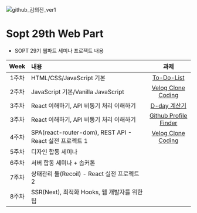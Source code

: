![github_김의진_ver1](https://user-images.githubusercontent.com/24906022/135574416-78cded38-6fbf-4fec-9da9-32e5d01b7035.png)

# Sopt 29th Web Part

- SOPT 29기 웹파트 세미나 프로젝트 내용

|Week|내용|과제|
|:---:|:---------------|:-------------:|
|1주차|HTML/CSS/JavaScript 기본|[To-Do-List](https://github.com/WE-SOPT-29th-Web-Part/Euijin-Kim/tree/main/to-do-list/to-do-list-1st)|
|2주차|JavaScript 기본/Vanilla JavaScript|[Velog Clone Coding](https://github.com/WE-SOPT-29th-Web-Part/Euijin-Kim/tree/main/velog-clone/velog-clone-1st)|
|3주차|React 이해하기, API 비동기 처리 이해하기|[D-day 계산기](https://github.com/WE-SOPT-29th-Web-Part/Euijin-Kim/tree/main/d-day-calc)|
|3주차|React 이해하기, API 비동기 처리 이해하기|[Github Profile Finder](https://github.com/WE-SOPT-29th-Web-Part/Euijin-Kim/tree/main/github-profile-finder/github-profile-finder-1st)|
|4주차|SPA(react-router-dom), REST API - React 실전 프로젝트 1|[Velog Clone Coding](https://github.com/WE-SOPT-29th-Web-Part/Euijin-Kim/tree/main/react-velog-clone/react-velog-clone-1st)|
|5주차|디자인 합동 세미나||
|6주차|서버 합동 세미나 + 솝커톤||
|7주차|상태관리 툴(Recoil) - React 실전 프로젝트 2||
|8주차|SSR(Next), 최적화 Hooks, 웹 개발자를 위한 팁||
